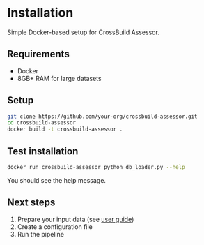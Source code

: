 
# Installation

Simple Docker-based setup for CrossBuild Assessor.

## Requirements

- Docker
- 8GB+ RAM for large datasets

## Setup

```bash
git clone https://github.com/your-org/crossbuild-assessor.git
cd crossbuild-assessor
docker build -t crossbuild-assessor .
```

## Test installation

```bash
docker run crossbuild-assessor python db_loader.py --help
```

You should see the help message.

## Next steps

1. Prepare your input data (see [user guide](user-guide.md))
2. Create a configuration file
3. Run the pipeline

